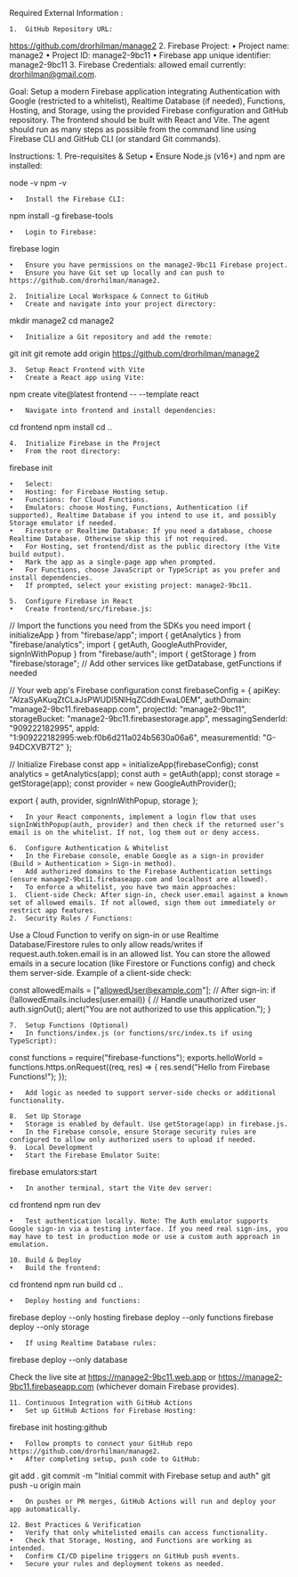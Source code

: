 

Required External Information :

	1.	GitHub Repository URL:
https://github.com/drorhilman/manage2
	2.	Firebase Project:
	•	Project name: manage2
	•	Project ID: manage2-9bc11
	•	Firebase app unique identifier: manage2-9bc11
	3.	Firebase Credentials:
allowed email currently: drorhilman@gmail.com.

Goal: Setup a modern Firebase application integrating Authentication with Google (restricted to a whitelist), Realtime Database (if needed), Functions, Hosting, and Storage, using the provided Firebase configuration and GitHub repository. The frontend should be built with React and Vite. The agent should run as many steps as possible from the command line using Firebase CLI and GitHub CLI (or standard Git commands).

Instructions:
	1.	Pre-requisites & Setup
	•	Ensure Node.js (v16+) and npm are installed:

node -v
npm -v


	•	Install the Firebase CLI:

npm install -g firebase-tools


	•	Login to Firebase:

firebase login


	•	Ensure you have permissions on the manage2-9bc11 Firebase project.
	•	Ensure you have Git set up locally and can push to https://github.com/drorhilman/manage2.

	2.	Initialize Local Workspace & Connect to GitHub
	•	Create and navigate into your project directory:

mkdir manage2
cd manage2


	•	Initialize a Git repository and add the remote:

git init
git remote add origin https://github.com/drorhilman/manage2


	3.	Setup React Frontend with Vite
	•	Create a React app using Vite:

npm create vite@latest frontend -- --template react


	•	Navigate into frontend and install dependencies:

cd frontend
npm install
cd ..


	4.	Initialize Firebase in the Project
	•	From the root directory:

firebase init


	•	Select:
	•	Hosting: for Firebase Hosting setup.
	•	Functions: for Cloud Functions.
	•	Emulators: choose Hosting, Functions, Authentication (if supported), Realtime Database if you intend to use it, and possibly Storage emulator if needed.
	•	Firestore or Realtime Database: If you need a database, choose Realtime Database. Otherwise skip this if not required.
	•	For Hosting, set frontend/dist as the public directory (the Vite build output).
	•	Mark the app as a single-page app when prompted.
	•	For Functions, choose JavaScript or TypeScript as you prefer and install dependencies.
	•	If prompted, select your existing project: manage2-9bc11.

	5.	Configure Firebase in React
	•	Create frontend/src/firebase.js:

// Import the functions you need from the SDKs you need
import { initializeApp } from "firebase/app";
import { getAnalytics } from "firebase/analytics";
import { getAuth, GoogleAuthProvider, signInWithPopup } from "firebase/auth";
import { getStorage } from "firebase/storage";
// Add other services like getDatabase, getFunctions if needed

// Your web app's Firebase configuration
const firebaseConfig = {
  apiKey: "AIzaSyAKuqZtCLaJsPWUDl5NlHqZCddhEwaL0EM",
  authDomain: "manage2-9bc11.firebaseapp.com",
  projectId: "manage2-9bc11",
  storageBucket: "manage2-9bc11.firebasestorage.app",
  messagingSenderId: "909222182995",
  appId: "1:909222182995:web:f0b6d211a024b5630a06a6",
  measurementId: "G-94DCXVB7T2"
};

// Initialize Firebase
const app = initializeApp(firebaseConfig);
const analytics = getAnalytics(app);
const auth = getAuth(app);
const storage = getStorage(app);
const provider = new GoogleAuthProvider();

export { auth, provider, signInWithPopup, storage };


	•	In your React components, implement a login flow that uses signInWithPopup(auth, provider) and then check if the returned user’s email is on the whitelist. If not, log them out or deny access.

	6.	Configure Authentication & Whitelist
	•	In the Firebase console, enable Google as a sign-in provider (Build > Authentication > Sign-in method).
	•	Add authorized domains to the Firebase Authentication settings (ensure manage2-9bc11.firebaseapp.com and localhost are allowed).
	•	To enforce a whitelist, you have two main approaches:
	1.	Client-side Check: After sign-in, check user.email against a known set of allowed emails. If not allowed, sign them out immediately or restrict app features.
	2.	Security Rules / Functions:
Use a Cloud Function to verify on sign-in or use Realtime Database/Firestore rules to only allow reads/writes if request.auth.token.email is in an allowed list. You can store the allowed emails in a secure location (like Firestore or Functions config) and check them server-side.
Example of a client-side check:

const allowedEmails = ["allowedUser@example.com"];
// After sign-in:
if (!allowedEmails.includes(user.email)) {
  // Handle unauthorized user
  auth.signOut();
  alert("You are not authorized to use this application.");
}


	7.	Setup Functions (Optional)
	•	In functions/index.js (or functions/src/index.ts if using TypeScript):

const functions = require("firebase-functions");
exports.helloWorld = functions.https.onRequest((req, res) => {
  res.send("Hello from Firebase Functions!");
});


	•	Add logic as needed to support server-side checks or additional functionality.

	8.	Set Up Storage
	•	Storage is enabled by default. Use getStorage(app) in firebase.js.
	•	In the Firebase console, ensure Storage security rules are configured to allow only authorized users to upload if needed.
	9.	Local Development
	•	Start the Firebase Emulator Suite:

firebase emulators:start


	•	In another terminal, start the Vite dev server:

cd frontend
npm run dev


	•	Test authentication locally. Note: The Auth emulator supports Google sign-in via a testing interface. If you need real sign-ins, you may have to test in production mode or use a custom auth approach in emulation.

	10.	Build & Deploy
	•	Build the frontend:

cd frontend
npm run build
cd ..


	•	Deploy hosting and functions:

firebase deploy --only hosting
firebase deploy --only functions
firebase deploy --only storage


	•	If using Realtime Database rules:

firebase deploy --only database


Check the live site at https://manage2-9bc11.web.app or https://manage2-9bc11.firebaseapp.com (whichever domain Firebase provides).

	11.	Continuous Integration with GitHub Actions
	•	Set up GitHub Actions for Firebase Hosting:

firebase init hosting:github


	•	Follow prompts to connect your GitHub repo https://github.com/drorhilman/manage2.
	•	After completing setup, push code to GitHub:

git add .
git commit -m "Initial commit with Firebase setup and auth"
git push -u origin main


	•	On pushes or PR merges, GitHub Actions will run and deploy your app automatically.

	12.	Best Practices & Verification
	•	Verify that only whitelisted emails can access functionality.
	•	Check that Storage, Hosting, and Functions are working as intended.
	•	Confirm CI/CD pipeline triggers on GitHub push events.
	•	Secure your rules and deployment tokens as needed.
